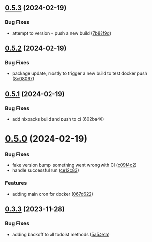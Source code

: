 ## [0.5.3](https://github.com/iloveitaly/todoist-scheduler/compare/v0.5.2...v0.5.3) (2024-02-19)


### Bug Fixes

* attempt to version + push a new build ([7b88f9d](https://github.com/iloveitaly/todoist-scheduler/commit/7b88f9d14c0df2cbe61e4bf4116667e8bfa340c1))



## [0.5.2](https://github.com/iloveitaly/todoist-scheduler/compare/v0.5.1...v0.5.2) (2024-02-19)


### Bug Fixes

* package update, mostly to trigger a new build to test docker push ([8c08067](https://github.com/iloveitaly/todoist-scheduler/commit/8c08067e6cd4d3bf876d90554fd23ca7d1bf449f))



## [0.5.1](https://github.com/iloveitaly/todoist-scheduler/compare/v0.5.0...v0.5.1) (2024-02-19)


### Bug Fixes

* add nixpacks build and push to ci ([602ba40](https://github.com/iloveitaly/todoist-scheduler/commit/602ba403828507257133954abece3dda19841ac5))



# [0.5.0](https://github.com/iloveitaly/todoist-scheduler/compare/v0.3.3...v0.5.0) (2024-02-19)


### Bug Fixes

* fake version bump, something went wrong with CI ([c09f4c2](https://github.com/iloveitaly/todoist-scheduler/commit/c09f4c28dbb84e6b34d502e8430f4d47484af4a2))
* handle successful run ([ce12c83](https://github.com/iloveitaly/todoist-scheduler/commit/ce12c83e21de93636b44201c235d2d0c33ae216e))


### Features

* adding main cron for docker ([067d622](https://github.com/iloveitaly/todoist-scheduler/commit/067d62252166088c427f8680438330c5c57bea57))



## [0.3.3](https://github.com/iloveitaly/todoist-scheduler/compare/v0.3.2...v0.3.3) (2023-11-28)


### Bug Fixes

* adding backoff to all todoist methods ([5a54e1a](https://github.com/iloveitaly/todoist-scheduler/commit/5a54e1a0f75d229e86aedab629a174fbe13f943c))



